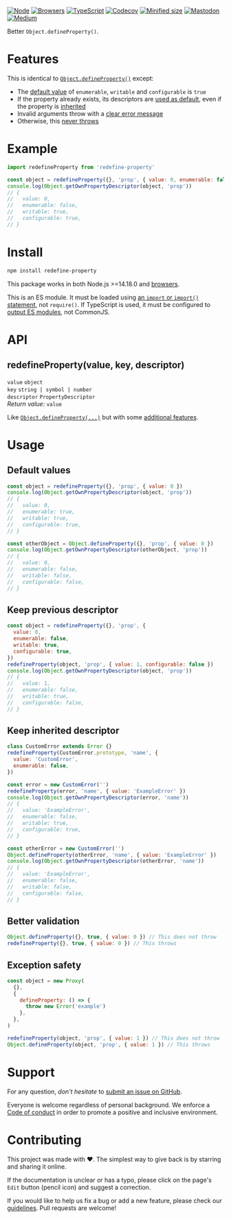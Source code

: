 [![Node](https://img.shields.io/badge/-Node.js-808080?logo=node.js&colorA=404040&logoColor=66cc33)](https://www.npmjs.com/package/redefine-property)
[![Browsers](https://img.shields.io/badge/-Browsers-808080?logo=firefox&colorA=404040)](https://unpkg.com/redefine-property?module)
[![TypeScript](https://img.shields.io/badge/-Typed-808080?logo=typescript&colorA=404040&logoColor=0096ff)](/src/main.d.ts)
[![Codecov](https://img.shields.io/badge/-Tested%20100%25-808080?logo=codecov&colorA=404040)](https://codecov.io/gh/ehmicky/redefine-property)
[![Minified size](https://img.shields.io/bundlephobia/minzip/redefine-property?label&colorA=404040&colorB=808080&logo=webpack)](https://bundlephobia.com/package/redefine-property)
[![Mastodon](https://img.shields.io/badge/-Mastodon-808080.svg?logo=mastodon&colorA=404040&logoColor=9590F9)](https://fosstodon.org/@ehmicky)
[![Medium](https://img.shields.io/badge/-Medium-808080.svg?logo=medium&colorA=404040)](https://medium.com/@ehmicky)

Better `Object.defineProperty()`.

# Features

This is identical to
[`Object.defineProperty()`](https://developer.mozilla.org/en-US/docs/Web/JavaScript/Reference/Global_Objects/Object/defineProperty)
except:

- The [default value](#default-values) of `enumerable`, `writable` and
  `configurable` is `true`
- If the property already exists, its descriptors are
  [used as default](#keep-previous-descriptor), even if the property is
  [inherited](#keep-inherited-descriptor)
- Invalid arguments throw with a [clear error message](#better-validation)
- Otherwise, this [never throws](#exception-safety)

# Example

```js
import redefineProperty from 'redefine-property'

const object = redefineProperty({}, 'prop', { value: 0, enumerable: false })
console.log(Object.getOwnPropertyDescriptor(object, 'prop'))
// {
//   value: 0,
//   enumerable: false,
//   writable: true,
//   configurable: true,
// }
```

# Install

```bash
npm install redefine-property
```

This package works in both Node.js >=14.18.0 and
[browsers](https://raw.githubusercontent.com/ehmicky/dev-tasks/main/src/browserslist).

This is an ES module. It must be loaded using
[an `import` or `import()` statement](https://gist.github.com/sindresorhus/a39789f98801d908bbc7ff3ecc99d99c),
not `require()`. If TypeScript is used, it must be configured to
[output ES modules](https://www.typescriptlang.org/docs/handbook/esm-node.html),
not CommonJS.

# API

## redefineProperty(value, key, descriptor)

`value` `object`\
`key` `string | symbol | number`\
`descriptor` `PropertyDescriptor`\
_Return value_: `value`

Like
[`Object.defineProperty(...)`](https://developer.mozilla.org/en-US/docs/Web/JavaScript/Reference/Global_Objects/Object/defineProperty)
but with some [additional features](#features).

# Usage

## Default values

<!-- eslint-disable fp/no-mutating-methods -->

```js
const object = redefineProperty({}, 'prop', { value: 0 })
console.log(Object.getOwnPropertyDescriptor(object, 'prop'))
// {
//   value: 0,
//   enumerable: true,
//   writable: true,
//   configurable: true,
// }

const otherObject = Object.defineProperty({}, 'prop', { value: 0 })
console.log(Object.getOwnPropertyDescriptor(otherObject, 'prop'))
// {
//   value: 0,
//   enumerable: false,
//   writable: false,
//   configurable: false,
// }
```

## Keep previous descriptor

```js
const object = redefineProperty({}, 'prop', {
  value: 0,
  enumerable: false,
  writable: true,
  configurable: true,
})
redefineProperty(object, 'prop', { value: 1, configurable: false })
console.log(Object.getOwnPropertyDescriptor(object, 'prop'))
// {
//   value: 1,
//   enumerable: false,
//   writable: true,
//   configurable: false,
// }
```

## Keep inherited descriptor

<!-- eslint-disable fp/no-class, fp/no-mutating-methods -->

```js
class CustomError extends Error {}
redefineProperty(CustomError.prototype, 'name', {
  value: 'CustomError',
  enumerable: false,
})

const error = new CustomError('')
redefineProperty(error, 'name', { value: 'ExampleError' })
console.log(Object.getOwnPropertyDescriptor(error, 'name'))
// {
//   value: 'ExampleError',
//   enumerable: false,
//   writable: true,
//   configurable: true,
// }

const otherError = new CustomError('')
Object.defineProperty(otherError, 'name', { value: 'ExampleError' })
console.log(Object.getOwnPropertyDescriptor(otherError, 'name'))
// {
//   value: 'ExampleError',
//   enumerable: false,
//   writable: false,
//   configurable: false,
// }
```

## Better validation

<!-- eslint-disable fp/no-mutating-methods -->

```js
Object.defineProperty({}, true, { value: 0 }) // This does not throw
redefineProperty({}, true, { value: 0 }) // This throws
```

## Exception safety

<!-- eslint-disable fp/no-proxy, fp/no-mutating-methods -->

```js
const object = new Proxy(
  {},
  {
    defineProperty: () => {
      throw new Error('example')
    },
  },
)

redefineProperty(object, 'prop', { value: 1 }) // This does not throw
Object.defineProperty(object, 'prop', { value: 1 }) // This throws
```

# Support

For any question, _don't hesitate_ to [submit an issue on GitHub](../../issues).

Everyone is welcome regardless of personal background. We enforce a
[Code of conduct](CODE_OF_CONDUCT.md) in order to promote a positive and
inclusive environment.

# Contributing

This project was made with ❤️. The simplest way to give back is by starring and
sharing it online.

If the documentation is unclear or has a typo, please click on the page's `Edit`
button (pencil icon) and suggest a correction.

If you would like to help us fix a bug or add a new feature, please check our
[guidelines](CONTRIBUTING.md). Pull requests are welcome!

<!-- Thanks go to our wonderful contributors: -->

<!-- ALL-CONTRIBUTORS-LIST:START -->
<!-- prettier-ignore -->
<!--
<table><tr><td align="center"><a href="https://fosstodon.org/@ehmicky"><img src="https://avatars2.githubusercontent.com/u/8136211?v=4" width="100px;" alt="ehmicky"/><br /><sub><b>ehmicky</b></sub></a><br /><a href="https://github.com/ehmicky/redefine-property/commits?author=ehmicky" title="Code">💻</a> <a href="#design-ehmicky" title="Design">🎨</a> <a href="#ideas-ehmicky" title="Ideas, Planning, & Feedback">🤔</a> <a href="https://github.com/ehmicky/redefine-property/commits?author=ehmicky" title="Documentation">📖</a></td></tr></table>
 -->
<!-- ALL-CONTRIBUTORS-LIST:END -->

